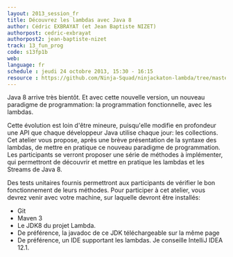 ```yaml
---
layout: 2013_session_fr
title: Découvrez les lambdas avec Java 8
author: Cédric EXBRAYAT (et Jean Baptiste NIZET)
authorpost: cedric-exbrayat
authorpost2: jean-baptiste-nizet
track: 13_fun_prog
code: s13fp1b
web: 
language: fr
schedule : jeudi 24 octobre 2013, 15:30 - 16:15
resource : https://github.com/Ninja-Squad/ninjackaton-lambda/tree/master/slides
---
```


Java 8 arrive très bientôt. Et avec cette nouvelle version, un nouveau paradigme de programmation: la programmation fonctionnelle, avec les lambdas.

Cette évolution est loin d'être mineure, puisqu'elle modifie en profondeur une API que chaque développeur Java utilise chaque jour: les collections.
Cet atelier vous propose, après une brève présentation de la syntaxe des lambdas, de mettre en pratique ce nouveau paradigme de programmation. Les participants se verront proposer une série de méthodes à implémenter, qui permettront de découvrir et mettre en pratique les lambdas et les Streams de Java 8.

Des tests unitaires fournis permettront aux participants de vérifier le bon fonctionnement de leurs méthodes.
Pour participer à cet atelier, vous devrez venir avec votre machine, sur laquelle devront être installés:
* Git
* Maven 3
* Le JDK8 du projet Lambda.
* De préférence, la javadoc de ce JDK téléchargeable sur la même page
* De préférence, un IDE supportant les lambdas. Je conseille IntelliJ IDEA 12.1.

